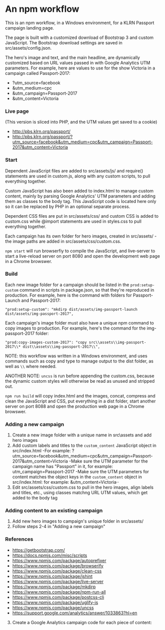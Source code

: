 # An npm workflow

This is an npm workflow, in a Windows environment, for a KLRN Passport campaign landing page. 

The page is built with a customized download of Bootstrap 3 and custom JavaScript. The Bootstrap download settings are saved in src/assets/config.json. 

The hero's image and text, and the main headline, are dynamically customized based on URL values passed in with Google Analytics UTM parameters. For example, here are values to use for the show Victoria in a campaign called Passport-2017:

- ?utm_source=facebook
- &utm_medium=cpc
- &utm_campaign=Passport-2017
- &utm_content=Victoria   

### Live page 
(This version is sliced into PHP, and the UTM values get saved to a cookie)  

- http://pbs.klrn.org/passport/
- http://pbs.klrn.org/passport/?utm_source=facebook&utm_medium=cpc&utm_campaign=Passport-2017&utm_content=Victoria

### Start

Dependent JavaScript files are added to src/assets/js/ and require() statements are used in custom.js, along with any custom scripts, to pull everything together.

Custom JavaScript has also been added to index.html to manage custom content, mainly by parsing Google Analytics' UTM parameters and adding them as classes to the body tag. This JavaScript code is located here only so it can be replaced by PHP in an optional separate process.  

Dependent CSS files are put in src/assets/css/ and custom CSS is added to custom.css while @import statements are used in styles.css to pull everything together.

Each campaign has its own folder for hero images, created in src/assets/ - the image paths are added in src/assets/css/custom.css.  

`npm start` will run browserfiy to compile the JavaScript, and live-server to start a live-reload server on port 8080 and open the development web page in a Chrome browswer.

### Build

Each new image folder for a campaign should be listed in the `prod:setup-custom` command in scripts in package.json, so that they're reproduced in production. For example, here is the command with folders for Passport-Launch and Passport-2017:  

```
"prod:setup-custom": "mkdirp dist/assets/img-passport-launch dist/assets/img-passport-2017",
``` 
    
Each campaign's image folder must also have a unique npm command to copy images to production. For example, here's the command for the img-passport-2017 folder:

```
"prod:copy-images-custom-2017": "copy src\\assets\\img-passport-2017\\* dist\\assets\\img-passport-2017\\",
```   

NOTE: this workflow was written in a Windows environment, and uses commands such as copy and type to manage output to the dist folder, as well as `\\` where needed.

ANOTHER NOTE: `uncss` is run before appending the custom.css, because the dynamic custom styles will otherwise be read as unused and stripped out.

`npm run build` will copy index.html and the images, concat, compress and clean the JavaScript and CSS, put everything in a dist folder, start another server on port 8088 and open the production web page in a Chrome browswer.  

### Adding a new campaign

1. Create a new image folder with a unique name in src\assets and add hero images
2. Add custom labels and titles to the `custom_content` JavaScript object in src/index.html
   -For example: ?utm_source=facebook&utm_medium=cpc&utm_campaign=Passport-2017&utm_content=Victoria
   -Make sure the UTM parameter for the campaign name has "Passport" in it, for example: utm_campaign=Passport-2017
   -Make sure the UTM parameters for content matches the object keys in the `custom_content` object in src/index.html: for example: &utm_content=Victoria··
4. Edit src/assets/css/custom.css to pull in the hero images, align labels and titles, etc., using classes matchng URL UTM values, which get added to the body tag

### Adding content to an existing campaign

1. Add new hero images to campaign's unique folder in src/assets/
2. Follow steps 2-4 in "Adding a new campaign"

### References

- https://getbootstrap.com/
- https://docs.npmjs.com/misc/scripts
- https://www.npmjs.com/package/autoprefixer
- https://www.npmjs.com/package/browserify
- https://www.npmjs.com/package/clean-css
- https://www.npmjs.com/package/jshint
- https://www.npmjs.com/package/live-server
- https://www.npmjs.com/package/mkdirp
- https://www.npmjs.com/package/npm-run-all
- https://www.npmjs.com/package/postcss-cli
- https://www.npmjs.com/package/uglify-js
- https://www.npmjs.com/package/uncss
- https://support.google.com/analytics/answer/1033863?hl=en
3. Create a Google Analytics campaign code for each piece of content: